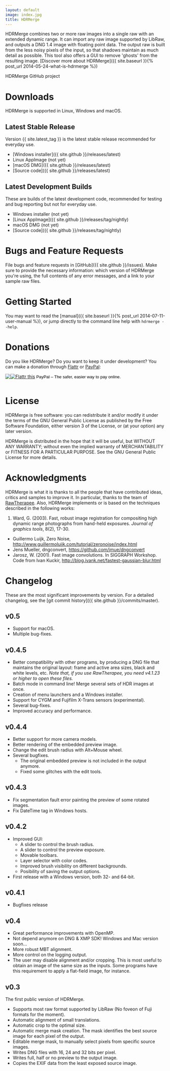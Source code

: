 ```yaml
---
layout: default
image: index.jpg
title: HDRMerge
---
```

HDRMerge combines two or more raw images into a single raw with an extended dynamic range. It can import any raw image supported by LibRaw, and outputs a DNG 1.4 image with floating point data. The output raw is built from the less noisy pixels of the input, so that shadows maintain as much detail as possible. This tool also offers a GUI to remove 'ghosts' from the resulting image. [Discover more about HDRMerge]({{ site.baseurl }}{% post_url 2014-05-24-what-is-hdrmerge %})

HDRMerge GitHub project

# Downloads

HDRMerge is supported in Linux, Windows and macOS.

## Latest Stable Release

Version {{ site.latest_tag }} is the latest stable release recommended for everyday use.

* [Windows installer]({{ site.github }}/releases/latest)
* Linux AppImage (not yet)
* [macOS DMG]({{ site.github }}/releases/latest)
* [Source code]({{ site.github }}/releases/latest)

## Latest Development Builds

These are builds of the latest development code, recommended for testing and bug reporting but not for everyday use.

* Windows installer (not yet)
* [Linux AppImage]({{ site.github }}/releases/tag/nightly)
* macOS DMG (not yet)
* [Source code]({{ site.github }}/releases/tag/nightly)

# Bugs and Feature Requests

File bugs and feature requests in [GitHub]({{ site.github }}/issues). Make sure to provide the necessary information: which version of HDRMerge you're using, the full contents of any error messages, and a link to your sample raw files.


# Getting Started

You may want to read the [manual]({{ site.baseurl }}{% post_url 2014-07-11-user-manual %}), or jump directly to the command line help with `hdrmerge --help`.


# Donations

Do you like HDRMerge? Do you want to keep it under development? You can make a donation through [Flattr](https://flattr.com/) or [PayPal](https://www.paypal.com/):

<form action="https://www.paypal.com/cgi-bin/webscr" method="post" target="_top" style="margin: 0; padding: 0;">
	<a href="https://flattr.com/submit/auto?user_id=jcelaya&url=http%3A%2F%2Fjcelaya.github.io%2Fhdrmerge%2F&title=HDRMerge" target="_blank" style="border: 0px">
    	<img src="//api.flattr.com/button/flattr-badge-large.png" alt="Flattr this" title="Flattr this" style="padding-bottom: 12px;" border="0"></a> 
    <input type="hidden" name="cmd" value="_s-xclick">
    <input type="hidden" name="hosted_button_id" value="AB3CAVRH4S24C">
    <input type="image" src="https://www.paypalobjects.com/en_GB/i/btn/btn_donate_LG.gif" border="0" name="submit"
        alt="PayPal – The safer, easier way to pay online." style="display: inline;">
    <img alt="" border="0" src="https://www.paypalobjects.com/es_ES/i/scr/pixel.gif" width="1" height="1">
</form>


# License

HDRMerge is free software: you can redistribute it and/or modify it under the terms of the GNU General Public License as published by the Free Software Foundation, either version 3 of the License, or (at your option) any later version.

HDRMerge is distributed in the hope that it will be useful, but WITHOUT ANY WARRANTY; without even the implied warranty of MERCHANTABILITY or FITNESS FOR A PARTICULAR PURPOSE. See the GNU General Public License for more details.


# Acknowledgments

HDRMerge is what it is thanks to all the people that have contributed ideas, critics and samples to improve it. In particular, thanks to the team of [RawTherapee](http://rawtherapee.com/). Also, HDRMerge implements or is based on the techniques described in the following works:

1. Ward, G. (2003). Fast, robust image registration for compositing high dynamic range photographs from hand-held exposures. *Journal of graphics tools*, 8(2), 17-30.
+  Guillermo Luijk, Zero Noise, <http://www.guillermoluijk.com/tutorial/zeronoise/index.html>
+  Jens Mueller, dngconvert, <https://github.com/jmue/dngconvert>
+  Jarosz, W. (2001). Fast image convolutions. In SIGGRAPH Workshop. Code from Ivan Kuckir, <http://blog.ivank.net/fastest-gaussian-blur.html>


# Changelog

These are the most significant improvements by version. For a detailed changelog, see the [git commit history]({{ site.github }}/commits/master).

## v0.5

* Support for macOS.
* Multiple bug-fixes.

## v0.4.5

* Better compatibility with other programs, by producing a DNG file that maintains the original layout: frame and active area sizes, black and white levels, etc. *Note that, if you use RawTherapee, you need v4.1.23 or higher to open these files.*
* Batch mode in command line! Merge several sets of HDR images at once.
* Creation of menu launchers and a Windows installer.
* Support for CYGM and Fujifilm X-Trans sensors (experimental).
* Several bug-fixes.
* Improved accuracy and performance.

## v0.4.4

* Better support for more camera models.
* Better rendering of the embedded preview image.
* Change the edit brush radius with Alt+Mouse wheel.
* Several bugfixes.
  * The original embedded preview is not included in the output anymore.
  * Fixed some glitches with the edit tools.

## v0.4.3

* Fix segmentation fault error painting the preview of some rotated images.
* Fix DateTime tag in Windows hosts.

## v0.4.2

* Improved GUI:
  * A slider to control the brush radius.
  * A slider to control the preview exposure.
  * Movable toolbars.
  * Layer selector with color codes.
  * Improved brush visibility on different backgrounds.
  * Posibility of saving the output options.
* First release with a Windows version, both 32- and 64-bit.

## v0.4.1

* Bugfixes release

## v0.4

* Great performance improvements with OpenMP.
* Not depend anymore on DNG & XMP SDK! Windows and Mac version soon...
* More robust MBT alignment.
* More control on the logging output.
* The user may disable alignment and/or cropping. This is most useful to obtain an image of the same size as the inputs. Some programs have this requirement to apply a flat-field image, for instance.

## v0.3

The first public version of HDRMerge.

* Supports most raw format supported by LibRaw (No foveon of Fuji formats for the moment).
* Automatic alignment of small translations.
* Automatic crop to the optimal size.
* Automatic merge mask creation. The mask identifies the best source image for each pixel of the output.
* Editable merge mask, to manually select pixels from specific source images.
* Writes DNG files with 16, 24 and 32 bits per pixel.
* Writes full, half or no preview to the output image.
* Copies the EXIF data from the least exposed source image.
